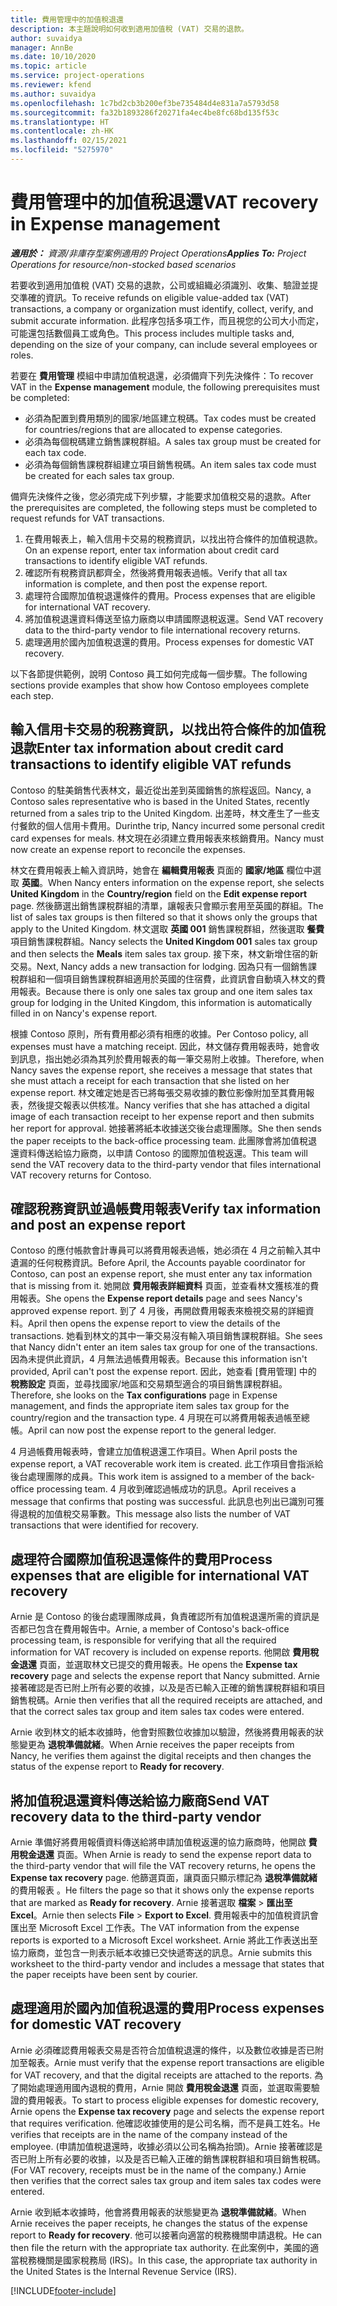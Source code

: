 ```yaml
---
title: 費用管理中的加值稅退還
description: 本主題說明如何收到適用加值稅 (VAT) 交易的退款。
author: suvaidya
manager: AnnBe
ms.date: 10/10/2020
ms.topic: article
ms.service: project-operations
ms.reviewer: kfend
ms.author: suvaidya
ms.openlocfilehash: 1c7bd2cb3b200ef3be735484d4e831a7a5793d58
ms.sourcegitcommit: fa32b1893286f20271fa4ec4be8fc68bd135f53c
ms.translationtype: HT
ms.contentlocale: zh-HK
ms.lasthandoff: 02/15/2021
ms.locfileid: "5275970"
---
```

# <a name="vat-recovery-in-expense-management"></a><span data-ttu-id="f49af-103">費用管理中的加值稅退還</span><span class="sxs-lookup"><span data-stu-id="f49af-103">VAT recovery in Expense management</span></span>

<span data-ttu-id="f49af-104">_**適用於：** 資源/非庫存型案例適用的 Project Operations_</span><span class="sxs-lookup"><span data-stu-id="f49af-104">_**Applies To:** Project Operations for resource/non-stocked based scenarios_</span></span>

<span data-ttu-id="f49af-105">若要收到適用加值稅 (VAT) 交易的退款，公司或組織必須識別、收集、驗證並提交準確的資訊。</span><span class="sxs-lookup"><span data-stu-id="f49af-105">To receive refunds on eligible value-added tax (VAT) transactions, a company or organization must identify, collect, verify, and submit accurate information.</span></span> <span data-ttu-id="f49af-106">此程序包括多項工作，而且視您的公司大小而定，可能還包括數個員工或角色。</span><span class="sxs-lookup"><span data-stu-id="f49af-106">This process includes multiple tasks and, depending on the size of your company, can include several employees or roles.</span></span>

<span data-ttu-id="f49af-107">若要在 **費用管理** 模組中申請加值稅退還，必須備齊下列先決條件：</span><span class="sxs-lookup"><span data-stu-id="f49af-107">To recover VAT in the **Expense management** module, the following prerequisites must be completed:</span></span>

- <span data-ttu-id="f49af-108">必須為配置到費用類別的國家/地區建立稅碼。</span><span class="sxs-lookup"><span data-stu-id="f49af-108">Tax codes must be created for countries/regions that are allocated to expense categories.</span></span>
- <span data-ttu-id="f49af-109">必須為每個稅碼建立銷售課稅群組。</span><span class="sxs-lookup"><span data-stu-id="f49af-109">A sales tax group must be created for each tax code.</span></span>
- <span data-ttu-id="f49af-110">必須為每個銷售課稅群組建立項目銷售稅碼。</span><span class="sxs-lookup"><span data-stu-id="f49af-110">An item sales tax code must be created for each sales tax group.</span></span>

<span data-ttu-id="f49af-111">備齊先決條件之後，您必須完成下列步驟，才能要求加值稅交易的退款。</span><span class="sxs-lookup"><span data-stu-id="f49af-111">After the prerequisites are completed, the following steps must be completed to request refunds for VAT transactions.</span></span>

1. <span data-ttu-id="f49af-112">在費用報表上，輸入信用卡交易的稅務資訊，以找出符合條件的加值稅退款。</span><span class="sxs-lookup"><span data-stu-id="f49af-112">On an expense report, enter tax information about credit card transactions to identify eligible VAT refunds.</span></span>
2. <span data-ttu-id="f49af-113">確認所有稅務資訊都齊全，然後將費用報表過帳。</span><span class="sxs-lookup"><span data-stu-id="f49af-113">Verify that all tax information is complete, and then post the expense report.</span></span>
3. <span data-ttu-id="f49af-114">處理符合國際加值稅退還條件的費用。</span><span class="sxs-lookup"><span data-stu-id="f49af-114">Process expenses that are eligible for international VAT recovery.</span></span>
4. <span data-ttu-id="f49af-115">將加值稅退還資料傳送至協力廠商以申請國際退稅返還。</span><span class="sxs-lookup"><span data-stu-id="f49af-115">Send VAT recovery data to the third-party vendor to file international recovery returns.</span></span>
5. <span data-ttu-id="f49af-116">處理適用於國內加值稅退還的費用。</span><span class="sxs-lookup"><span data-stu-id="f49af-116">Process expenses for domestic VAT recovery.</span></span>

<span data-ttu-id="f49af-117">以下各節提供範例，說明 Contoso 員工如何完成每一個步驟。</span><span class="sxs-lookup"><span data-stu-id="f49af-117">The following sections provide examples that show how Contoso employees complete each step.</span></span>

## <a name="enter-tax-information-about-credit-card-transactions-to-identify-eligible-vat-refunds"></a><span data-ttu-id="f49af-118">輸入信用卡交易的稅務資訊，以找出符合條件的加值稅退款</span><span class="sxs-lookup"><span data-stu-id="f49af-118">Enter tax information about credit card transactions to identify eligible VAT refunds</span></span>

<span data-ttu-id="f49af-119">Contoso 的駐美銷售代表林文，最近從出差到英國銷售的旅程返回。</span><span class="sxs-lookup"><span data-stu-id="f49af-119">Nancy, a Contoso sales representative who is based in the United States, recently returned from a sales trip to the United Kingdom.</span></span> <span data-ttu-id="f49af-120">出差時，林文產生了一些支付餐飲的個人信用卡費用。</span><span class="sxs-lookup"><span data-stu-id="f49af-120">Durinthe trip, Nancy incurred some personal credit card expenses for meals.</span></span> <span data-ttu-id="f49af-121">林文現在必須建立費用報表來核銷費用。</span><span class="sxs-lookup"><span data-stu-id="f49af-121">Nancy must now create an expense report to reconcile the expenses.</span></span>

<span data-ttu-id="f49af-122">林文在費用報表上輸入資訊時，她會在 **編輯費用報表** 頁面的 **國家/地區** 欄位中選取 **英國**。</span><span class="sxs-lookup"><span data-stu-id="f49af-122">When Nancy enters information on the expense report, she selects **United Kingdom** in the **Country/region** field on the **Edit expense report** page.</span></span> <span data-ttu-id="f49af-123">然後篩選出銷售課稅群組的清單，讓報表只會顯示套用至英國的群組。</span><span class="sxs-lookup"><span data-stu-id="f49af-123">The list of sales tax groups is then filtered so that it shows only the groups that apply to the United Kingdom.</span></span> <span data-ttu-id="f49af-124">林文選取 **英國 001** 銷售課稅群組，然後選取 **餐費** 項目銷售課稅群組。</span><span class="sxs-lookup"><span data-stu-id="f49af-124">Nancy selects the **United Kingdom 001** sales tax group and then selects the **Meals** item sales tax group.</span></span> <span data-ttu-id="f49af-125">接下來，林文新增住宿的新交易。</span><span class="sxs-lookup"><span data-stu-id="f49af-125">Next, Nancy adds a new transaction for lodging.</span></span> <span data-ttu-id="f49af-126">因為只有一個銷售課稅群組和一個項目銷售課稅群組適用於英國的住宿費，此資訊會自動填入林文的費用報表。</span><span class="sxs-lookup"><span data-stu-id="f49af-126">Because there is only one sales tax group and one item sales tax group for lodging in the United Kingdom, this information is automatically filled in on Nancy's expense report.</span></span>

<span data-ttu-id="f49af-127">根據 Contoso 原則，所有費用都必須有相應的收據。</span><span class="sxs-lookup"><span data-stu-id="f49af-127">Per Contoso policy, all expenses must have a matching receipt.</span></span> <span data-ttu-id="f49af-128">因此，林文儲存費用報表時，她會收到訊息，指出她必須為其列於費用報表的每一筆交易附上收據。</span><span class="sxs-lookup"><span data-stu-id="f49af-128">Therefore, when Nancy saves the expense report, she receives a message that states that she must attach a receipt for each transaction that she listed on her expense report.</span></span> <span data-ttu-id="f49af-129">林文確定她是否已將每張交易收據的數位影像附加至其費用報表，然後提交報表以供核准。</span><span class="sxs-lookup"><span data-stu-id="f49af-129">Nancy verifies that she has attached a digital image of each transaction receipt to her expense report and then submits her report for approval.</span></span> <span data-ttu-id="f49af-130">她接著將紙本收據送交後台處理團隊。</span><span class="sxs-lookup"><span data-stu-id="f49af-130">She then sends the paper receipts to the back-office processing team.</span></span> <span data-ttu-id="f49af-131">此團隊會將加值稅退還資料傳送給協力廠商，以申請 Contoso 的國際加值稅返還。</span><span class="sxs-lookup"><span data-stu-id="f49af-131">This team will send the VAT recovery data to the third-party vendor that files international VAT recovery returns for Contoso.</span></span>

## <a name="verify-tax-information-and-post-an-expense-report"></a><span data-ttu-id="f49af-132">確認稅務資訊並過帳費用報表</span><span class="sxs-lookup"><span data-stu-id="f49af-132">Verify tax information and post an expense report</span></span>

<span data-ttu-id="f49af-133">Contoso 的應付帳款會計專員可以將費用報表過帳，她必須在 4 月之前輸入其中遺漏的任何稅務資訊。</span><span class="sxs-lookup"><span data-stu-id="f49af-133">Before April, the Accounts payable coordinator for Contoso, can post an expense report, she must enter any tax information that is missing from it.</span></span> <span data-ttu-id="f49af-134">她開啟 **費用報表詳細資料** 頁面，並查看林文獲核准的費用報表。</span><span class="sxs-lookup"><span data-stu-id="f49af-134">She opens the **Expense report details** page and sees Nancy's approved expense report.</span></span> <span data-ttu-id="f49af-135">到了 4 月後，再開啟費用報表來檢視交易的詳細資料。</span><span class="sxs-lookup"><span data-stu-id="f49af-135">April then opens the expense report to view the details of the transactions.</span></span> <span data-ttu-id="f49af-136">她看到林文的其中一筆交易沒有輸入項目銷售課稅群組。</span><span class="sxs-lookup"><span data-stu-id="f49af-136">She sees that Nancy didn't enter an item sales tax group for one of the transactions.</span></span> <span data-ttu-id="f49af-137">因為未提供此資訊，4 月無法過帳費用報表。</span><span class="sxs-lookup"><span data-stu-id="f49af-137">Because this information isn't provided, April can't post the expense report.</span></span> <span data-ttu-id="f49af-138">因此，她查看 [費用管理] 中的 **稅務設定** 頁面，並尋找國家/地區和交易類型適合的項目銷售課稅群組。</span><span class="sxs-lookup"><span data-stu-id="f49af-138">Therefore, she looks on the **Tax configurations** page in Expense management, and finds the appropriate item sales tax group for the country/region and the transaction type.</span></span> <span data-ttu-id="f49af-139">4 月現在可以將費用報表過帳至總帳。</span><span class="sxs-lookup"><span data-stu-id="f49af-139">April can now post the expense report to the general ledger.</span></span>

<span data-ttu-id="f49af-140">4 月過帳費用報表時，會建立加值稅退還工作項目。</span><span class="sxs-lookup"><span data-stu-id="f49af-140">When April posts the expense report, a VAT recoverable work item is created.</span></span> <span data-ttu-id="f49af-141">此工作項目會指派給後台處理團隊的成員。</span><span class="sxs-lookup"><span data-stu-id="f49af-141">This work item is assigned to a member of the back-office processing team.</span></span> <span data-ttu-id="f49af-142">4 月收到確認過帳成功的訊息。</span><span class="sxs-lookup"><span data-stu-id="f49af-142">April receives a message that confirms that posting was successful.</span></span> <span data-ttu-id="f49af-143">此訊息也列出已識別可獲得退稅的加值稅交易筆數。</span><span class="sxs-lookup"><span data-stu-id="f49af-143">This message also lists the number of VAT transactions that were identified for recovery.</span></span>

## <a name="process-expenses-that-are-eligible-for-international-vat-recovery"></a><span data-ttu-id="f49af-144">處理符合國際加值稅退還條件的費用</span><span class="sxs-lookup"><span data-stu-id="f49af-144">Process expenses that are eligible for international VAT recovery</span></span>

<span data-ttu-id="f49af-145">Arnie 是 Contoso 的後台處理團隊成員，負責確認所有加值稅退還所需的資訊是否都已包含在費用報告中。</span><span class="sxs-lookup"><span data-stu-id="f49af-145">Arnie, a member of Contoso's back-office processing team, is responsible for verifying that all the required information for VAT recovery is included on expense reports.</span></span> <span data-ttu-id="f49af-146">他開啟 **費用稅金退還** 頁面，並選取林文已提交的費用報表。</span><span class="sxs-lookup"><span data-stu-id="f49af-146">He opens the **Expense tax recovery** page and selects the expense report that Nancy submitted.</span></span> <span data-ttu-id="f49af-147">Arnie 接著確認是否已附上所有必要的收據，以及是否已輸入正確的銷售課稅群組和項目銷售稅碼。</span><span class="sxs-lookup"><span data-stu-id="f49af-147">Arnie then verifies that all the required receipts are attached, and that the correct sales tax group and item sales tax codes were entered.</span></span>

<span data-ttu-id="f49af-148">Arnie 收到林文的紙本收據時，他會對照數位收據加以驗證，然後將費用報表的狀態變更為 **退稅準備就緒**。</span><span class="sxs-lookup"><span data-stu-id="f49af-148">When Arnie receives the paper receipts from Nancy, he verifies them against the digital receipts and then changes the status of the expense report to **Ready for recovery**.</span></span>

## <a name="send-vat-recovery-data-to-the-third-party-vendor"></a><span data-ttu-id="f49af-149">將加值稅退還資料傳送給協力廠商</span><span class="sxs-lookup"><span data-stu-id="f49af-149">Send VAT recovery data to the third-party vendor</span></span>

<span data-ttu-id="f49af-150">Arnie 準備好將費用報價資料傳送給將申請加值稅返還的協力廠商時，他開啟 **費用稅金退還** 頁面。</span><span class="sxs-lookup"><span data-stu-id="f49af-150">When Arnie is ready to send the expense report data to the third-party vendor that will file the VAT recovery returns, he opens the **Expense tax recovery** page.</span></span> <span data-ttu-id="f49af-151">他篩選頁面，讓頁面只顯示標記為 **退稅準備就緒** 的費用報表 。</span><span class="sxs-lookup"><span data-stu-id="f49af-151">He filters the page so that it shows only the expense reports that are marked as **Ready for recovery**.</span></span> <span data-ttu-id="f49af-152">Arnie 接著選取 **檔案** &gt; **匯出至 Excel**。</span><span class="sxs-lookup"><span data-stu-id="f49af-152">Arnie then selects **File** &gt; **Export to Excel**.</span></span> <span data-ttu-id="f49af-153">費用報表中的加值稅資訊會匯出至 Microsoft Excel 工作表。</span><span class="sxs-lookup"><span data-stu-id="f49af-153">The VAT information from the expense reports is exported to a Microsoft Excel worksheet.</span></span> <span data-ttu-id="f49af-154">Arnie 將此工作表送出至協力廠商，並包含一則表示紙本收據已交快遞寄送的訊息。</span><span class="sxs-lookup"><span data-stu-id="f49af-154">Arnie submits this worksheet to the third-party vendor and includes a message that states that the paper receipts have been sent by courier.</span></span>

## <a name="process-expenses-for-domestic-vat-recovery"></a><span data-ttu-id="f49af-155">處理適用於國內加值稅退還的費用</span><span class="sxs-lookup"><span data-stu-id="f49af-155">Process expenses for domestic VAT recovery</span></span>

<span data-ttu-id="f49af-156">Arnie 必須確認費用報表交易是否符合加值稅退還的條件，以及數位收據是否已附加至報表。</span><span class="sxs-lookup"><span data-stu-id="f49af-156">Arnie must verify that the expense report transactions are eligible for VAT recovery, and that the digital receipts are attached to the reports.</span></span> <span data-ttu-id="f49af-157">為了開始處理適用國內退稅的費用，Arnie 開啟 **費用稅金退還** 頁面，並選取需要驗證的費用報表。</span><span class="sxs-lookup"><span data-stu-id="f49af-157">To start to process eligible expenses for domestic recovery, Arnie opens the **Expense tax recovery** page and selects the expense report that requires verification.</span></span> <span data-ttu-id="f49af-158">他確認收據使用的是公司名稱，而不是員工姓名。</span><span class="sxs-lookup"><span data-stu-id="f49af-158">He verifies that receipts are in the name of the company instead of the employee.</span></span> <span data-ttu-id="f49af-159">(申請加值稅退還時，收據必須以公司名稱為抬頭)。Arnie 接著確認是否已附上所有必要的收據，以及是否已輸入正確的銷售課稅群組和項目銷售稅碼。</span><span class="sxs-lookup"><span data-stu-id="f49af-159">(For VAT recovery, receipts must be in the name of the company.) Arnie then verifies that the correct sales tax group and item sales tax codes were entered.</span></span>

<span data-ttu-id="f49af-160">Arnie 收到紙本收據時，他會將費用報表的狀態變更為 **退稅準備就緒**。</span><span class="sxs-lookup"><span data-stu-id="f49af-160">When Arnie receives the paper receipts, he changes the status of the expense report to **Ready for recovery**.</span></span> <span data-ttu-id="f49af-161">他可以接著向適當的稅務機關申請退稅。</span><span class="sxs-lookup"><span data-stu-id="f49af-161">He can then file the return with the appropriate tax authority.</span></span> <span data-ttu-id="f49af-162">在此案例中，美國的適當稅務機關是國家稅務局 (IRS)。</span><span class="sxs-lookup"><span data-stu-id="f49af-162">In this case, the appropriate tax authority in the United States is the Internal Revenue Service (IRS).</span></span>


[!INCLUDE[footer-include](../includes/footer-banner.md)]